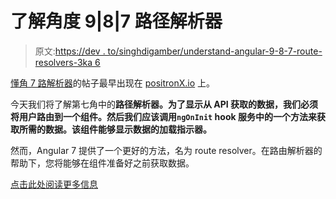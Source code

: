 # 了解角度 9|8|7 路径解析器

> 原文:[https://dev . to/singhdigamber/understand-angular-9-8-7-route-resolvers-3ka 6](https://dev.to/singhdigamber/understand-angular-9-8-7-route-resolvers-3ka6)

[懂角 7 路解析器](https://www.positronx.io/angular-7-route-resolvers/)的帖子最早出现在 [positronX.io](https://www.positronx.io) 上。

今天我们将了解第七角中的**路径解析器。为了显示从 API 获取的数据，我们必须将用户路由到一个组件。然后我们应该调用`ngOnInit` hook 服务中的一个方法来获取所需的数据。该组件能够显示数据的加载指示器。**

然而，Angular 7 提供了一个更好的方法，名为 route resolver。在路由解析器的帮助下，您将能够在组件准备好之前获取数据。

[点击此处阅读更多信息](https://www.positronx.io/angular-7-route-resolvers/)